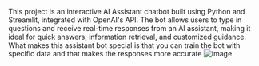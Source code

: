 This project is an interactive AI Assistant chatbot built using Python and Streamlit, integrated with OpenAI's API. The bot allows users to type in questions and receive real-time responses from an AI assistant, making it ideal for quick answers, information retrieval, and customized guidance. What makes this assistant bot special is that you can train the bot with specific data and that makes the responses more accurate
![image](https://github.com/user-attachments/assets/f6b17166-5f46-4def-9bfa-503dfa82d779)


